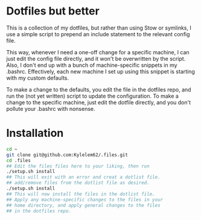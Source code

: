 # Dotfiles but better

This is a collection of my dotfiles, but rather than using Stow or symlinks, I use a simple script to prepend an include statement to the relevant config file.

This way, whenever I need a one-off change for a specific machine, I can just edit the config file directly, and it won't be overwritten by the script. Also, I don't end up with a bunch of machine-specific snippets in my .bashrc. Effectively, each new machine I set up using this snippet is starting with my custom defaults.

To make a change to the defaults, you edit the file in the dotfiles repo, and run the (not yet written) script to update the configuration. To make a change to the specific machine, just edit the dotfile directly, and you don't pollute your .bashrc with nonsense.

# Installation

```bash
cd ~
git clone git@github.com:Kylelem62/.files.git
cd .files
## Edit the files files here to your liking, then run
./setup.sh install
## This will exit with an error and creat a dotlist file.
## add/remove files from the dotlist file as desired.
./setup.sh install
## This will now install the files in the dotlist file.
## Apply any machine-specific changes to the files in your
## home directory, and apply general changes to the files
## in the dotfiles repo.
```
